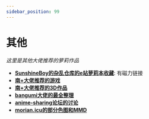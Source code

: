 ```yaml
---
sidebar_position: 99
---
```


# 其他

*这里是其他大佬推荐的萝莉作品*

- **[SunshineBoy的杂乱仓库的e站萝莉本收藏](https://openlist.sunshineboy.top/%E6%9C%AC%E5%AD%90/%E6%88%91%E7%9A%84e%E7%AB%99%E6%94%B6%E8%97%8F/%E8%90%9D%E8%8E%89(%E7%B2%BE%E9%80%89))**: 有磁力链接
- **[南+大佬推荐的游戏](https://white-plus.net/read.php?tid-1965746-keyword-loli.html)**
- **[南+大佬推荐的3D作品](https://white-plus.net/read.php?tid-2316312-keyword-%E8%90%9D%E8%8E%89.html)**
- **[bangumi大佬的最全整理](https://bgm.tv/index/25513)**
- **[anime-sharing论坛的讨论](https://www.anime-sharing.com/threads/loli-discussion-and-sharing.1651746/)**
- **[morian.icu的部分色图和MMD](https://openlist.sunshineboy.top/%E8%89%B2%E5%9B%BE)**
  